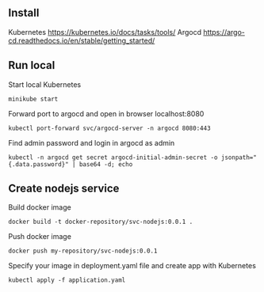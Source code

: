 ## Install


Kubernetes
https://kubernetes.io/docs/tasks/tools/
Argocd
https://argo-cd.readthedocs.io/en/stable/getting_started/


## Run local


Start local Kubernetes
```
minikube start
```


Forward port to argocd and open in browser localhost:8080
```
kubectl port-forward svc/argocd-server -n argocd 8080:443
```


Find admin password and login in argocd as admin
```
kubectl -n argocd get secret argocd-initial-admin-secret -o jsonpath="{.data.password}" | base64 -d; echo
```


## Create nodejs service


Build docker image
```
docker build -t docker-repository/svc-nodejs:0.0.1 .
```


Push docker image
```
docker push my-repository/svc-nodejs:0.0.1
```


Specify your image in deployment.yaml file and create app with Kubernetes
```
kubectl apply -f application.yaml 
```